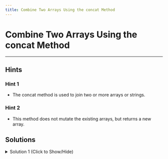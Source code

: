 ```yaml
---
title: Combine Two Arrays Using the concat Method
---
```

# Combine Two Arrays Using the concat Method


---
## Hints

### Hint 1
- The concat method is used to join two or more arrays or strings.

### Hint 2
- This method does not mutate the existing arrays, but returns a new array.

## Solutions

<details><summary>Solution 1 (Click to Show/Hide)</summary>

```javascript
function nonMutatingConcat(original, attach) {
  // Add your code below this line

  return original.concat(attach);

  // Add your code above this line
}
var first = [1, 2, 3];
var second = [4, 5];
nonMutatingConcat(first, second);
```
</details>
